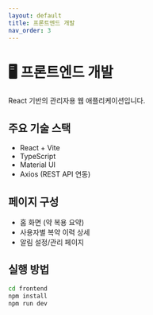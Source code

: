 ```yaml
---
layout: default
title: 프론트엔드 개발
nav_order: 3
---
```


# 🖥 프론트엔드 개발

React 기반의 관리자용 웹 애플리케이션입니다.

## 주요 기술 스택
- React + Vite
- TypeScript
- Material UI
- Axios (REST API 연동)

## 페이지 구성
- 홈 화면 (약 복용 요약)
- 사용자별 복약 이력 상세
- 알림 설정/관리 페이지

## 실행 방법
```bash
cd frontend
npm install
npm run dev
